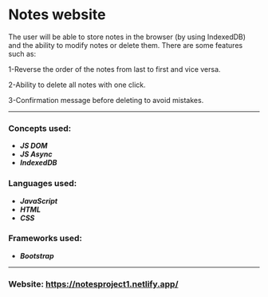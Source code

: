 # Notes website 
The user will be able to store notes in the browser (by using IndexedDB) and the ability to modify notes or delete them.
There are some features such as:

1-Reverse the order of the notes from last to first and vice versa.

2-Ability to delete all notes with one click.

3-Confirmation message before deleting to avoid mistakes.


***
### Concepts used:
- ***JS DOM***
- ***JS Async***
- ***IndexedDB***

### Languages used:
- ***JavaScript***
- ***HTML***
- ***CSS***

### Frameworks used:
- ***Bootstrap***

***

### Website: https://notesproject1.netlify.app/
